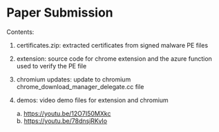 # Paper Submission

Contents:
1. certificates.zip: extracted certificates from signed malware PE files
2. extension: source code for chrome extension and the azure function used to verify the PE file
3. chromium updates: update to chromium chrome_download_manager_delegate.cc file
4. demos: video demo files for extension and chromium
   
      a. https://youtu.be/12O7I50MXkc  
      b. https://youtu.be/78dnsjRKvIo
